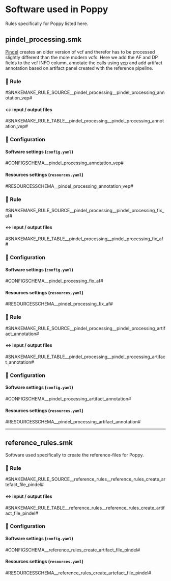 
# Software used in Poppy
Rules specifically for Poppy listed here.

## pindel_processing.smk
[Pindel](http://gmt.genome.wustl.edu/packages/pindel/) creates an older version of vcf and therefor has to be processed slightly different than the more modern vcfs.  Here we add the AF and DP fields to the vcf INFO column, annotate the calls using [vep](https://www.ensembl.org/info/docs/tools/vep/index.html) and add artifact annotation based on artifact panel created with the reference pipeline.

<!-- Since pindel is run on limited region it does not always produce results, if an empty vcf-file is used with VEP it will fail and the entire pipeline will stop, therefor a specific rule is needed to ensure there are variants in the pindel vcf before annotating the vcf. If no variants are found the empty vcf file is just copied to the output. -->

### :snake: Rule

#SNAKEMAKE_RULE_SOURCE__pindel_processing__pindel_processing_annotation_vep#

#### :left_right_arrow: input / output files

#SNAKEMAKE_RULE_TABLE__pindel_processing__pindel_processing_annotation_vep#

### :wrench: Configuration

#### Software settings (`config.yaml`)

#CONFIGSCHEMA__pindel_processing_annotation_vep#

#### Resources settings (`resources.yaml`)

#RESOURCESSCHEMA__pindel_processing_annotation_vep#


### :snake: Rule

#SNAKEMAKE_RULE_SOURCE__pindel_processing__pindel_processing_fix_af#

#### :left_right_arrow: input / output files

#SNAKEMAKE_RULE_TABLE__pindel_processing__pindel_processing_fix_af#

### :wrench: Configuration

#### Software settings (`config.yaml`)

#CONFIGSCHEMA__pindel_processing_fix_af#

#### Resources settings (`resources.yaml`)

#RESOURCESSCHEMA__pindel_processing_fix_af#


### :snake: Rule

#SNAKEMAKE_RULE_SOURCE__pindel_processing__pindel_processing_artifact_annotation#

#### :left_right_arrow: input / output files

#SNAKEMAKE_RULE_TABLE__pindel_processing__pindel_processing_artifact_annotation#

### :wrench: Configuration

#### Software settings (`config.yaml`)

#CONFIGSCHEMA__pindel_processing_artifact_annotation#

#### Resources settings (`resources.yaml`)

#RESOURCESSCHEMA__pindel_processing_artifact_annotation#


---

## reference_rules.smk
Software used specifically to create the reference-files for Poppy.

### :snake: Rule

#SNAKEMAKE_RULE_SOURCE__reference_rules__reference_rules_create_artefact_file_pindel#

#### :left_right_arrow: input / output files

#SNAKEMAKE_RULE_TABLE__reference_rules__reference_rules_create_artifact_file_pindel#

### :wrench: Configuration

#### Software settings (`config.yaml`)

#CONFIGSCHEMA__reference_rules_create_artifact_file_pindel#

#### Resources settings (`resources.yaml`)

#RESOURCESSCHEMA__reference_rules_create_artefact_file_pindel#
